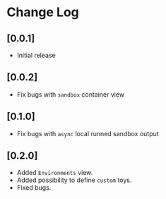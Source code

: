 # Change Log

## [0.0.1]

- Initial release

## [0.0.2]

- Fix bugs with `sandbox` container view

## [0.1.0]

- Fix bugs with `async` local runned sandbox output

## [0.2.0]

- Added `Environments` view.
- Added possibility to define `custom` toys.
- Fixed bugs.
